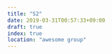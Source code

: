 ```yaml
---
title: "S2"
date: 2019-03-31T00:57:33+09:00
draft: true
index: true
location: "awesome group"
---
```


